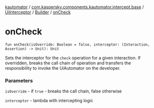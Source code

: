 [kautomator](../../../index.md) / [com.kaspersky.components.kautomator.intercept.base](../../index.md) / [UiInterceptor](../index.md) / [Builder](index.md) / [onCheck](./on-check.md)

# onCheck

`fun onCheck(isOverride: Boolean = false, interceptor: (Interaction, Assertion) -> Unit): Unit`

Sets the interceptor for the `check` operation for a given interaction.
If overridden, breaks the call chain of operation and transfers the responsibility
to invoke the UiAutomator on the developer.

### Parameters

`isOverride` - if `true` - breaks the call chain, false otherwise

`interceptor` - lambda with intercepting logic